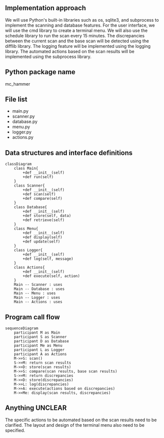 ## Implementation approach

We will use Python's built-in libraries such as os, sqlite3, and subprocess to implement the scanning and database features. For the user interface, we will use the cmd library to create a terminal menu. We will also use the schedule library to run the scan every 15 minutes. The discrepancies between the current scan and the base scan will be detected using the difflib library. The logging feature will be implemented using the logging library. The automated actions based on the scan results will be implemented using the subprocess library.

## Python package name

mc_hammer

## File list

- main.py
- scanner.py
- database.py
- menu.py
- logger.py
- actions.py

## Data structures and interface definitions


    classDiagram
        class Main{
            +def __init__(self)
            +def run(self)
        }
        class Scanner{
            +def __init__(self)
            +def scan(self)
            +def compare(self)
        }
        class Database{
            +def __init__(self)
            +def store(self, data)
            +def retrieve(self)
        }
        class Menu{
            +def __init__(self)
            +def display(self)
            +def update(self)
        }
        class Logger{
            +def __init__(self)
            +def log(self, message)
        }
        class Actions{
            +def __init__(self)
            +def execute(self, action)
        }
        Main -- Scanner : uses
        Main -- Database : uses
        Main -- Menu : uses
        Main -- Logger : uses
        Main -- Actions : uses
    

## Program call flow


    sequenceDiagram
        participant M as Main
        participant S as Scanner
        participant D as Database
        participant Me as Menu
        participant L as Logger
        participant A as Actions
        M->>S: scan()
        S->>M: return scan results
        M->>D: store(scan results)
        M->>S: compare(scan results, base scan results)
        S->>M: return discrepancies
        M->>D: store(discrepancies)
        M->>L: log(discrepancies)
        M->>A: execute(actions based on discrepancies)
        M->>Me: display(scan results, discrepancies)
    

## Anything UNCLEAR

The specific actions to be automated based on the scan results need to be clarified. The layout and design of the terminal menu also need to be specified.

